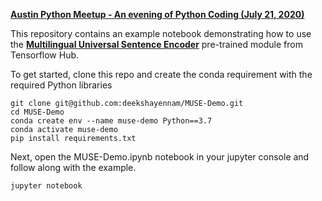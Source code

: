 **[Austin Python Meetup - An evening of Python Coding (July 21, 2020)](https://www.meetup.com/austinpython/events/phlttrybckbcc/)**


This repository contains an example notebook demonstrating how to use the **[Multilingual Universal Sentence Encoder](https://tfhub.dev/google/universal-sentence-encoder-multilingual/3)** pre-trained module from Tensorflow Hub. 


To get started, clone this repo and create the conda requirement with the required Python libraries 
```
git clone git@github.com:deekshayennam/MUSE-Demo.git
cd MUSE-Demo
conda create env --name muse-demo Python==3.7
conda activate muse-demo
pip install requirements.txt

```
Next, open the MUSE-Demo.ipynb notebook in your jupyter console and follow along with the example.

```
jupyter notebook

```



